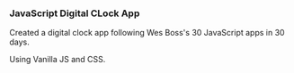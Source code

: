 ### JavaScript Digital CLock App

Created a digital clock app following Wes Boss's 30 JavaScript apps in 30 days.

Using Vanilla JS and CSS.